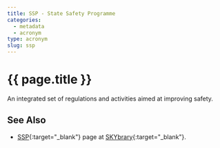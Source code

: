 ```yaml
---
title: SSP - State Safety Programme
categories:
  - metadata
  - acronym
type: acronym
slug: ssp
---
```

# {{ page.title }}

An integrated set of regulations and activities aimed at improving safety.

## See Also

* [SSP][sspSB]{:target="_blank"} page at [SKYbrary][sb]{:target="_blank"}.


[sspSB]: <http://www.skybrary.aero/index.php/State_Safety_Programme> "SSP - SKYbrary"
[sb]: <http://www.skybrary.aero> "SKYbrary"
